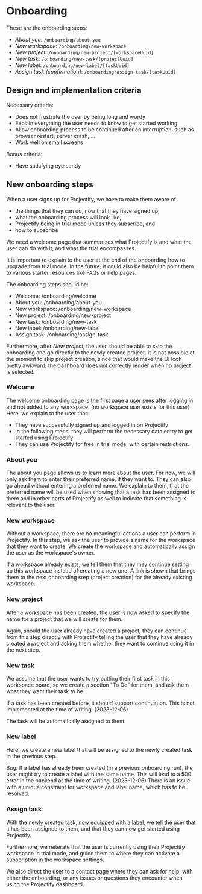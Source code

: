 # Onboarding

These are the onboarding steps:

- _About you_: `/onboarding/about-you`
- _New workspace_: `/onboarding/new-workspace`
- _New project_: `/onboarding/new-project/[workspaceUuid]`
- _New task_: `/onboarding/new-task/[projectUuid]`
- _New label_: `/onboarding/new-label/[taskUuid]`
- _Assign task (confirmation)_: `/onboarding/assign-task/[taskUuid]`

## Design and implementation criteria

Necessary criteria:

- Does not frustrate the user by being long and wordy
- Explain everything the user needs to know to get started working
- Allow onboarding process to be continued after an interruption, such as
  browser restart, server crash, ...
- Work well on small screens

Bonus criteria:

- Have satisfying eye candy

## New onboarding steps

When a user signs up for Projectify, we have to make them aware of

- the things that they can do, now that they have signed up,
- what the onboarding process will look like,
- Projectify being in trial mode unless they subscribe, and
- how to subscribe

We need a welcome page that summarizes what Projectify is and what the user
can do with it, and what the trial encompasses.

It is important to explain to the user at the end of the onboarding
how to upgrade from trial mode. In the future, it could also be helpful
to point them to various starter resources like FAQs or help pages.

The onboarding steps should be:

- Welcome: /onboarding/welcome
- About you: /onboarding/about-you
- New workspace: /onboarding/new-workspace
- New project: /onboarding/new-project
- New task: /onboarding/new-task
- New label: /onboarding/new-label
- Assign task: /onboarding/assign-task

Furthermore, after _New project_, the user should be able to skip the
onboarding and go directly to the newly created project. It is
not possible at the moment to skip project creation, since that
would make the UI look pretty awkward; the dashboard does not correctly
render when no project is selected.

### Welcome

The welcome onboarding page is the first page a user sees after logging in and
not added to any workspace. (no workspace user exists for this user) Here,
we explain to the user that:

- They have successfully signed up and logged in on Projectify
- In the following steps, they will perform the necessary data entry to get
  started using Projectify
- They can use Projectify for free in trial mode, with certain restrictions.

### About you

The about you page allows us to learn more about the user. For now, we will
only ask them to enter their preferred name, if they want to. They can
also go ahead without entering a preferred name. We explain to them, that
the preferred name will be used when showing that a task has been assigned to
them and in other parts of Projectify as well to indicate that something is
relevant to the user.

### New workspace

Without a workspace, there are no meaningful actions a user can perform in
Projectify. In this step, we ask the user to provide a name for the workspace
that they want to create. We create the workspace and automatically assign
the user as the workspace's owner.

If a workspace already exists, we tell them that they may continue setting
up this workspace instead of creating a new one. A link is shown that brings
them to the next onboarding step (project creation) for the already
existing workspace.

### New project

After a workspace has been created, the user is now asked to specify the name
for a project that we will create for them.

Again, should the user already have created a project, they can
continue from this step directly with Projectify telling the user that
they have already created a project and asking them whether they want
to continue using it in the next step.

### New task

We assume that the user wants to try putting their first task in this workspace
board, so we create a section "To Do" for them, and ask them
what they want their task to be.

If a task has been created before, it should support continuation. This is
not implemented at the time of writing. (2023-12-06)

The task will be automatically assigned to them.

### New label

Here, we create a new label that will be assigned to the newly created task
in the previous step.

Bug: If a label has already been created (in a previous onboarding run), the
user might try to create a label with the same name. This will lead to a 500
error in the backend at the time of writing. (2023-12-06) There is an issue
with a unique constraint for workspace and label name, which has to be
resolved.

### Assign task

With the newly created task, now equipped with a label, we tell the user that
it has been assigned to them, and that they can now get started using
Projectify.

Furthermore, we reiterate that the user is currently using their Projectify
workspace in trial mode, and guide them to where they can activate a
subscription in the workspace settings.

We also direct the user to a contact page where they can ask for help, with
either the onboarding, or any issues or questions they encounter when using
the Projectify dashboard.
